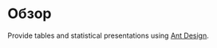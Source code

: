 # Обзор

Provide tables and statistical presentations using <a href="https://ant.design/" target="_blank">Ant Design</a>.

